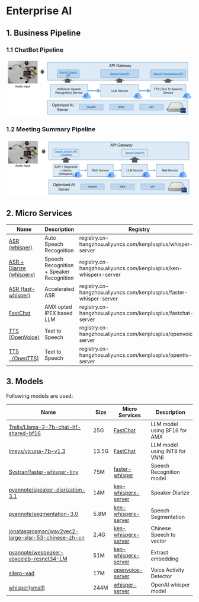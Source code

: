 # Enterprise AI

## 1. Business Pipeline

### 1.1 ChatBot Pipeline

![](/docs/chatbot-pipeline-overview.png)

### 1.2 Meeting Summary Pipeline

![](/docs/meeting-summary-pipeline-overview.png)

## 2. Micro Services

| Name | Description | Registry |
| ---- | ----------- | ----- |
| [ASR (whisper)](/containers/whisper-server/README.md)  | Auto Speech Recognition | registry.cn-hangzhou.aliyuncs.com/kenplusplus/whisper-server |
| [ASR + Diarize (whisperx)](/containers/ken-whisperx-server/README.md) | Speech Recognition + Speaker Recognition | registry.cn-hangzhou.aliyuncs.com/kenplusplus/ken-whisperx-server |
| [ASR (fast-whisper)](/containers/faster-whisper-server/README.md) | Accelerated ASR | registry.cn-hangzhou.aliyuncs.com/kenplusplus/faster-whisper-server |
| [FastChat](/containers/fastchat-server/README.md) | AMX opted IPEX based LLM | registry.cn-hangzhou.aliyuncs.com/kenplusplus/fastchat-server |
| [TTS (OpenVoice)](/containers/openvoice-server/README.md) | Text to Speech | registry.cn-hangzhou.aliyuncs.com/kenplusplus/openvoice-server |
| [TTS （OpenTTS)](/containers/opentts-server/) | Text to Speech | registry.cn-hangzhou.aliyuncs.com/kenplusplus/opentts-server |

## 3. Models
Following models are used:

| Name | Size | Micro Services | Description |
| ---- | ---- | -------------- | ----------- |
| [Trelis/Llama-2-7b-chat-hf-shared-bf16](https://huggingface.co/Trelis/Llama-2-7b-chat-hf-sharded-bf16) | 25G | [FastChat](/containers/fastchat-server/README.md) | LLM model using BF16 for AMX |
| [lmsys/vicuna-7b-v1.3](https://huggingface.co/lmsys/vicuna-7b-v1.3) | 13.5G | [FastChat](/containers/fastchat-server/README.md) | LLM model using INT8 for VNNI |
| [Systran/faster-whisper-tiny](https://huggingface.co/Systran/faster-whisper-tiny) | 75M |[faster-whisper](/containers/faster-whisper-server/README.md) | Speech Recognition model |
| [pyannote/speaker-diarization-3.1](https://huggingface.co/pyannote/speaker-diarization-3.1) | 14M | [ken-whisperx-server](/containers/ken-whisperx-server/README.md) | Speaker Diarize |
| [pyannote/segmentation-3.0](https://huggingface.co/pyannote/segmentation-3.0) | 5.8M | [ken-whisperx-server](/containers/ken-whisperx-server/README.md) | Speech Segmentation |
| [jonatasgrosman/wav2vec2-large-xlsr-53-chinese-zh-cn](https://huggingface.co/jonatasgrosman/wav2vec2-large-xlsr-53-chinese-zh-cn) | 2.4G | [ken-whisperx-server](/containers/ken-whisperx-server/README.md) | Chinese Speech to vector |
| [pyannote/wespeaker-voxceleb-resnet34-LM](https://huggingface.co/pyannote/wespeaker-voxceleb-resnet34-LM) | 51M | [ken-whisperx-server](/containers/ken-whisperx-server/README.md) | Extract embedding  |
| [silero-vad](https://github.com/snakers4/silero-vad) | 17M | [openvoice-server](/containers/openvoice-server/README.md) |  Voice Activity Detector  |
| [whisper(small)](https://openaipublic.azureedge.net/main/whisper/models/9ecf779972d90ba49c06d968637d720dd632c55bbf19d441fb42bf17a411e794/small.pt)| 244M | [whisper-server](/containers/whisper-server/README.md) | OpenAI whisper model |